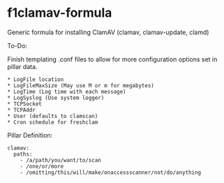 # f1clamav-formula

Generic formula for installing ClamAV (clamav, clamav-update, clamd)

To-Do:

  Finish templating .conf files to allow for more configuration options set in pillar data.
  
    * LogFile location
    * LogFileMaxSize (May use M or m for megabytes)
    * LogTime (Log time with each message)
    * LogSyslog (Use system logger)
    * TCPSocket
    * TCPAddr
    * User (defaults to clamscan)
    * Cron schedule for freshclam


Pillar Definition:

```
clamav:
  paths:
    - /a/path/you/want/to/scan
    - /one/or/more
    - /omitting/this/will/make/onaccessscanner/not/do/anything
```

